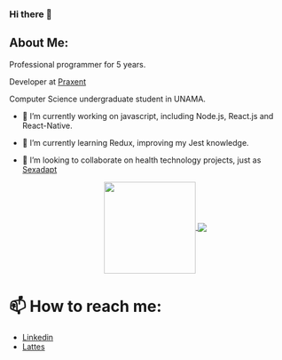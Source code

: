 ### Hi there 👋

## About Me:
Professional programmer for 5 years.

Developer at [Praxent](https://praxent.com/)

Computer Science undergraduate student in UNAMA.

- 🔭 I’m currently working on javascript, including Node.js, React.js and React-Native.
- 🌱 I’m currently learning Redux, improving my Jest knowledge.
- 👯 I’m looking to collaborate on health technology projects, just as [Sexadapt](https://github.com/sexadapt)

  <p align="center">
    <a href="https://github.com/Diogo-Felipe">
    <img
      align="center"
      height="165"
      src="https://github-readme-stats.vercel.app/api?username=Diogo-Felipe&count_private=true&show_icons=true&hide=issues&title_color=fff&icon_color=79ff97&text_color=9f9f9f&bg_color=151515"
    />
  </a>
  <a href="https://github.com/Diogo-Felipe">
    <img
      align="center"
      src="https://github-readme-stats.vercel.app/api/top-langs/?username=Diogo-Felipe&layout=compact&title_color=fff&icon_color=79ff97&text_color=9f9f9f&bg_color=151515"
    />
  </a>
</p>

# 📫 How to reach me:
- [Linkedin](https://www.linkedin.com/in/diogofelipe/)
- [Lattes](http://lattes.cnpq.br/6674011441732123)
